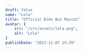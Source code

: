```yaml
---
draft: false
name: "Lola"
title: "Official Bike Bus Mascot"
avatar: {
    src: "/src/assets/lola.png",
    alt: "Lola"
}
publishDate: "2022-11-07 15:39"
---
```

